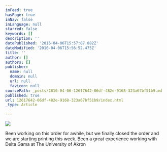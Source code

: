 ```yaml
---
inFeed: true
hasPage: true
inNav: false
inLanguage: null
starred: false
keywords: []
description: ''
datePublished: '2016-04-06T15:57:07.882Z'
dateModified: '2016-04-06T15:56:52.475Z'
title: ''
author: []
authors: []
publisher:
  name: null
  domain: null
  url: null
  favicon: null
sourcePath: _posts/2016-04-06-12617642-06df-482e-9168-323a67bf51b9.md
published: true
url: 12617642-06df-482e-9168-323a67bf51b9/index.html
_type: Article

---
```

![](https://the-grid-user-content.s3-us-west-2.amazonaws.com/2f6ba83f-c1ce-4ba4-845f-ca94ff22c040.png)

Been working on this order for awhile, but we finally closed the order and we are starting printing this week.  Been a great experience working with Delta Gama at The University of Akron